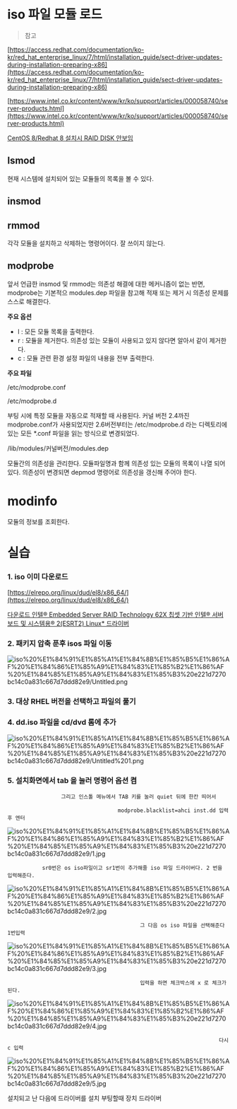# iso 파일 모듈 로드

> 참고

[https://access.redhat.com/documentation/ko-kr/red_hat_enterprise_linux/7/html/installation_guide/sect-driver-updates-during-installation-preparing-x86](https://access.redhat.com/documentation/ko-kr/red_hat_enterprise_linux/7/html/installation_guide/sect-driver-updates-during-installation-preparing-x86)

[https://www.intel.co.kr/content/www/kr/ko/support/articles/000058740/server-products.html](https://www.intel.co.kr/content/www/kr/ko/support/articles/000058740/server-products.html)

[CentOS 8/Redhat 8 설치시 RAID DISK 안보임](https://atelier-house.tistory.com/5)

## lsmod

현재 시스템에 설치되어 있는 모듈들의 목록을 볼 수 있다.

## insmod

## rmmod

각각 모듈을 설치하고 삭제하는 명령어이다. 잘 쓰이지 않는다.

## **modprobe**

앞서 언급한 insmod 및 rmmod는 의존성 해결에 대한 메커니즘이 없는 반면, modprobe는 기본적으 modules.dep 파일을 참고해 적재 또는 제거 시 의존성 문제를 스스로 해결한다.

**주요 옵션**

- l : 모든 모듈 목록을 출력한다.
- r : 모듈을 제거한다. 의존성 있는 모듈이 사용되고 있지 않다면 알아서 같이 제거한다.
- c : 모듈 관련 환경 설정 파일의 내용을 전부 출력한다.

**주요 파일**

/etc/modprobe.conf

/etc/modprobe.d

부팅 시에 특정 모듈을 자동으로 적재할 때 사용된다. 커널 버전 2.4까진 modprobe.conf가 사용되었지만 2.6버전부터는 /etc/modprobe.d 라는 디렉토리에 있는 모든 *.conf 파일을 읽는 방식으로 변경되었다.

/lib/modules/커널버전/modules.dep

모듈간의 의존성을 관리한다. 모듈파일명과 함께 의존성 있는 모듈의 목록이 나열 되어 있다. 의존성이 변경되면 depmod 명령어로 의존성을 갱신해 주어야 한다.

# **modinfo**

모듈의 정보를 조회한다.

# 실습

### 1. iso 이미 다운로드

[https://elrepo.org/linux/dud/el8/x86_64/](https://elrepo.org/linux/dud/el8/x86_64/)

[다운로드 인텔® Embedded Server RAID Technology 62X 칩셋 기반 인텔® 서버 보드 및 시스템용® 2(ESRT2) Linux* 드라이버](https://downloadcenter.intel.com/ko/download/29487/?v=t)

### 2. 패키지 압축 푼후 isos 파일 이동

![iso%20%E1%84%91%E1%85%A1%E1%84%8B%E1%85%B5%E1%86%AF%20%E1%84%86%E1%85%A9%E1%84%83%E1%85%B2%E1%86%AF%20%E1%84%85%E1%85%A9%E1%84%83%E1%85%B3%20e221d7270bc14c0a831c667d7ddd82e9/Untitled.png](iso%20%E1%84%91%E1%85%A1%E1%84%8B%E1%85%B5%E1%86%AF%20%E1%84%86%E1%85%A9%E1%84%83%E1%85%B2%E1%86%AF%20%E1%84%85%E1%85%A9%E1%84%83%E1%85%B3%20e221d7270bc14c0a831c667d7ddd82e9/Untitled.png)

### 3. 대상 RHEL 버전을 선택하고 파일의 풀기

### 4. dd.iso 파일을 cd/dvd 롬에 추가

![iso%20%E1%84%91%E1%85%A1%E1%84%8B%E1%85%B5%E1%86%AF%20%E1%84%86%E1%85%A9%E1%84%83%E1%85%B2%E1%86%AF%20%E1%84%85%E1%85%A9%E1%84%83%E1%85%B3%20e221d7270bc14c0a831c667d7ddd82e9/Untitled%201.png](iso%20%E1%84%91%E1%85%A1%E1%84%8B%E1%85%B5%E1%86%AF%20%E1%84%86%E1%85%A9%E1%84%83%E1%85%B2%E1%86%AF%20%E1%84%85%E1%85%A9%E1%84%83%E1%85%B3%20e221d7270bc14c0a831c667d7ddd82e9/Untitled%201.png)

### 5. 설치화면에서 tab 을 눌러 명령어 옵션 켬

                     그리고 인스톨 메뉴에서 TAB 키를 눌러 quiet 뒤에 한칸 띄어서 

                                       modprobe.blacklist=ahci inst.dd 입력후 엔터

![iso%20%E1%84%91%E1%85%A1%E1%84%8B%E1%85%B5%E1%86%AF%20%E1%84%86%E1%85%A9%E1%84%83%E1%85%B2%E1%86%AF%20%E1%84%85%E1%85%A9%E1%84%83%E1%85%B3%20e221d7270bc14c0a831c667d7ddd82e9/1.jpg](iso%20%E1%84%91%E1%85%A1%E1%84%8B%E1%85%B5%E1%86%AF%20%E1%84%86%E1%85%A9%E1%84%83%E1%85%B2%E1%86%AF%20%E1%84%85%E1%85%A9%E1%84%83%E1%85%B3%20e221d7270bc14c0a831c667d7ddd82e9/1.jpg)

               

               sr0번은 os iso파일이고 sr1번이 추가해줄 iso 파일 드라이버다. 2 번을 입력해준다.

![iso%20%E1%84%91%E1%85%A1%E1%84%8B%E1%85%B5%E1%86%AF%20%E1%84%86%E1%85%A9%E1%84%83%E1%85%B2%E1%86%AF%20%E1%84%85%E1%85%A9%E1%84%83%E1%85%B3%20e221d7270bc14c0a831c667d7ddd82e9/2.jpg](iso%20%E1%84%91%E1%85%A1%E1%84%8B%E1%85%B5%E1%86%AF%20%E1%84%86%E1%85%A9%E1%84%83%E1%85%B2%E1%86%AF%20%E1%84%85%E1%85%A9%E1%84%83%E1%85%B3%20e221d7270bc14c0a831c667d7ddd82e9/2.jpg)

                                              그 다음 os iso 파일을 선택해준다 1번입력

![iso%20%E1%84%91%E1%85%A1%E1%84%8B%E1%85%B5%E1%86%AF%20%E1%84%86%E1%85%A9%E1%84%83%E1%85%B2%E1%86%AF%20%E1%84%85%E1%85%A9%E1%84%83%E1%85%B3%20e221d7270bc14c0a831c667d7ddd82e9/3.jpg](iso%20%E1%84%91%E1%85%A1%E1%84%8B%E1%85%B5%E1%86%AF%20%E1%84%86%E1%85%A9%E1%84%83%E1%85%B2%E1%86%AF%20%E1%84%85%E1%85%A9%E1%84%83%E1%85%B3%20e221d7270bc14c0a831c667d7ddd82e9/3.jpg)

                                              입력을 하면 체크박스에 x 로 체크가 된다.

![iso%20%E1%84%91%E1%85%A1%E1%84%8B%E1%85%B5%E1%86%AF%20%E1%84%86%E1%85%A9%E1%84%83%E1%85%B2%E1%86%AF%20%E1%84%85%E1%85%A9%E1%84%83%E1%85%B3%20e221d7270bc14c0a831c667d7ddd82e9/4.jpg](iso%20%E1%84%91%E1%85%A1%E1%84%8B%E1%85%B5%E1%86%AF%20%E1%84%86%E1%85%A9%E1%84%83%E1%85%B2%E1%86%AF%20%E1%84%85%E1%85%A9%E1%84%83%E1%85%B3%20e221d7270bc14c0a831c667d7ddd82e9/4.jpg)

 

                                                                       다시 c 입력

![iso%20%E1%84%91%E1%85%A1%E1%84%8B%E1%85%B5%E1%86%AF%20%E1%84%86%E1%85%A9%E1%84%83%E1%85%B2%E1%86%AF%20%E1%84%85%E1%85%A9%E1%84%83%E1%85%B3%20e221d7270bc14c0a831c667d7ddd82e9/5.jpg](iso%20%E1%84%91%E1%85%A1%E1%84%8B%E1%85%B5%E1%86%AF%20%E1%84%86%E1%85%A9%E1%84%83%E1%85%B2%E1%86%AF%20%E1%84%85%E1%85%A9%E1%84%83%E1%85%B3%20e221d7270bc14c0a831c667d7ddd82e9/5.jpg)

설치되고 난 다음에 드라이버를 설치 부팅할때 장치 드라이버